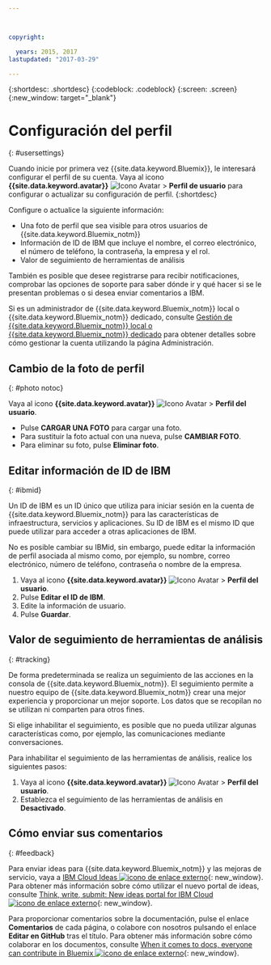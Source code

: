 ```yaml
---



copyright:

  years: 2015, 2017
lastupdated: "2017-03-29"

---
```


{:shortdesc: .shortdesc}
{:codeblock: .codeblock}
{:screen: .screen}
{:new_window: target="_blank"}

# Configuración del perfil
{: #usersettings}

Cuando inicie por primera vez {{site.data.keyword.Bluemix}}, le interesará configurar el perfil de su cuenta. Vaya al icono **{{site.data.keyword.avatar}}** ![Icono Avatar](../icons/i-avatar-icon.svg) &gt; **Perfil de usuario** para configurar o actualizar su configuración de perfil.
{:shortdesc}

Configure o actualice la siguiente información:

 * Una foto de perfil que sea visible para otros usuarios de {{site.data.keyword.Bluemix_notm}}
 * Información de ID de IBM que incluye el nombre, el correo electrónico, el número de teléfono, la contraseña, la empresa y el rol.
 * Valor de seguimiento de herramientas de análisis

También es posible que desee registrarse para recibir notificaciones, comprobar las opciones de soporte para saber dónde ir y qué hacer si se le presentan problemas o si desea enviar comentarios a IBM.

Si es un administrador de {{site.data.keyword.Bluemix_notm}} local o {{site.data.keyword.Bluemix_notm}} dedicado, consulte [Gestión de {{site.data.keyword.Bluemix_notm}} local o {{site.data.keyword.Bluemix_notm}} dedicado](/docs/admin/index.html#mng) para obtener detalles sobre cómo gestionar la cuenta utilizando la página Administración.

## Cambio de la foto de perfil
{: #photo notoc}

Vaya al icono **{{site.data.keyword.avatar}}** ![Icono Avatar](../icons/i-avatar-icon.svg) &gt; **Perfil del usuario**.

  * Pulse **CARGAR UNA FOTO** para cargar una foto.
  * Para sustituir la foto actual con una nueva, pulse **CAMBIAR FOTO**.
  * Para eliminar su foto, pulse **Eliminar foto**.

## Editar información de ID de IBM
{: #ibmid}

Un ID de IBM es un ID único que utiliza para iniciar sesión en la cuenta de {{site.data.keyword.Bluemix_notm}} para las características de infraestructura, servicios y aplicaciones. Su ID de IBM es el mismo ID que puede utilizar para acceder a otras aplicaciones de IBM.

No es posible cambiar su IBMid, sin embargo, puede editar la información de perfil asociada al mismo como, por ejemplo, su nombre, correo electrónico, número de teléfono, contraseña o nombre de la empresa.

1. Vaya al icono **{{site.data.keyword.avatar}}** ![Icono Avatar](../icons/i-avatar-icon.svg) &gt; **Perfil del usuario**.
2. Pulse **Editar el ID de IBM**.
3. Edite la información de usuario.
4. Pulse **Guardar**.

## Valor de seguimiento de herramientas de análisis
{: #tracking}

De forma predeterminada se realiza un seguimiento de las acciones en la consola de {{site.data.keyword.Bluemix_notm}}. El seguimiento permite a nuestro equipo de {{site.data.keyword.Bluemix_notm}} crear una mejor experiencia y proporcionar un mejor soporte. Los datos que se recopilan no se utilizan ni comparten para otros fines.

Si elige inhabilitar el seguimiento, es posible que no pueda utilizar algunas características como, por ejemplo, las comunicaciones mediante conversaciones.

Para inhabilitar el seguimiento de las herramientas de análisis, realice los siguientes pasos:

1. Vaya al icono **{{site.data.keyword.avatar}}** ![Icono Avatar](../icons/i-avatar-icon.svg) &gt; **Perfil del usuario**.
2. Establezca el seguimiento de las herramientas de análisis en **Desactivado**.

## Cómo enviar sus comentarios
{: #feedback}

Para enviar ideas para {{site.data.keyword.Bluemix_notm}} y las mejoras de servicio, vaya a [IBM Cloud Ideas ![icono de enlace externo](../icons/launch-glyph.svg)](https://ibmcloud.ideas.aha.io){: new_window}. Para obtener más información sobre cómo utilizar el nuevo portal de ideas, consulte [Think, write, submit: New ideas portal for IBM Cloud ![icono de enlace externo](../icons/launch-glyph.svg)](https://developer.ibm.com/bluemix/2016/10/05/think-write-submit/){: new_window}.

Para proporcionar comentarios sobre la documentación, pulse el enlace **Comentarios** de cada página, o colabore con nosotros pulsando el enlace **Editar en GitHub** tras el título. Para obtener más información sobre cómo colaborar en los documentos, consulte [When it comes to docs, everyone can contribute in Bluemix ![icono de enlace externo](../icons/launch-glyph.svg)](https://developer.ibm.com/bluemix/2016/01/13/bluemix-docs-now-open-source-on-github/){: new_window}.
